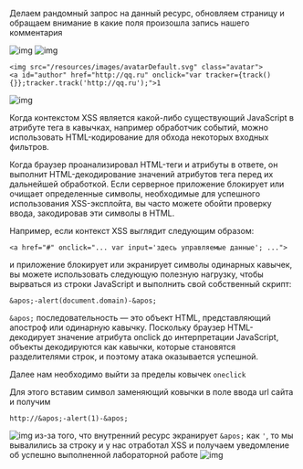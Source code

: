 Делаем рандомный запрос на данный ресурс, обновляем страницу и обращаем внимание в какие поля произошла запись нашего комментария

![img](https://github.com/adyatlove/PortSwiggerAcademy/blob/main/13.%20%D0%A1ross-site%20scripting%20(XSS)/21.%20Stored%20XSS%20into%20onclick%20event%20with%20angle%20brackets%20and%20double%20quotes%20HTML-encoded%20and%20single%20quotes%20and%20backslash%20escaped/pics%20for%20walkthrough/1.png)
![img](https://github.com/adyatlove/PortSwiggerAcademy/blob/main/13.%20%D0%A1ross-site%20scripting%20(XSS)/21.%20Stored%20XSS%20into%20onclick%20event%20with%20angle%20brackets%20and%20double%20quotes%20HTML-encoded%20and%20single%20quotes%20and%20backslash%20escaped/pics%20for%20walkthrough/2.png)
```
<img src="/resources/images/avatarDefault.svg" class="avatar">
<a id="author" href="http://qq.ru" onclick="var tracker={track(){}};tracker.track('http://qq.ru');">1
```
![img](https://github.com/adyatlove/PortSwiggerAcademy/blob/main/13.%20%D0%A1ross-site%20scripting%20(XSS)/21.%20Stored%20XSS%20into%20onclick%20event%20with%20angle%20brackets%20and%20double%20quotes%20HTML-encoded%20and%20single%20quotes%20and%20backslash%20escaped/pics%20for%20walkthrough/3.png)

Когда контекстом XSS является какой-либо существующий JavaScript в атрибуте тега в кавычках, например обработчик событий, можно использовать HTML-кодирование для обхода некоторых входных фильтров.

Когда браузер проанализировал HTML-теги и атрибуты в ответе, он выполнит HTML-декодирование значений атрибутов тега перед их дальнейшей обработкой. Если серверное приложение блокирует или очищает определенные символы, необходимые для успешного использования XSS-эксплойта, вы часто можете обойти проверку ввода, закодировав эти символы в HTML.

Например, если контекст XSS выглядит следующим образом:
```
<a href="#" onclick="... var input='здесь управляемые данные'; ...">
```
и приложение блокирует или экранирует символы одинарных кавычек, вы можете использовать следующую полезную нагрузку, чтобы вырваться из строки JavaScript и выполнить свой собственный скрипт:
```
&apos;-alert(document.domain)-&apos;
```
`&apos;` последовательность — это объект HTML, представляющий апостроф или одинарную кавычку. Поскольку браузер HTML-декодирует значение атрибута onclick до интерпретации JavaScript, объекты декодируются как кавычки, которые становятся разделителями строк, и поэтому атака оказывается успешной.

Далее нам необходимо выйти за пределы ковычек `oneclick`

Для этого вставим символ заменяющий ковычки в поле ввода url сайта
и получим 
```
http://&apos;-alert(1)-&apos;
```
![img](https://github.com/adyatlove/PortSwiggerAcademy/blob/main/13.%20%D0%A1ross-site%20scripting%20(XSS)/21.%20Stored%20XSS%20into%20onclick%20event%20with%20angle%20brackets%20and%20double%20quotes%20HTML-encoded%20and%20single%20quotes%20and%20backslash%20escaped/pics%20for%20walkthrough/4.png)
из-за того, что внутренний ресурс экранирует `&apos;` как `'`, то мы вывалились за строку и у нас отработал XSS
и получаем уведомление об успешно выполненной лабораторной работе
![img](https://github.com/adyatlove/PortSwiggerAcademy/blob/main/13.%20%D0%A1ross-site%20scripting%20(XSS)/21.%20Stored%20XSS%20into%20onclick%20event%20with%20angle%20brackets%20and%20double%20quotes%20HTML-encoded%20and%20single%20quotes%20and%20backslash%20escaped/pics%20for%20walkthrough/5.png)
